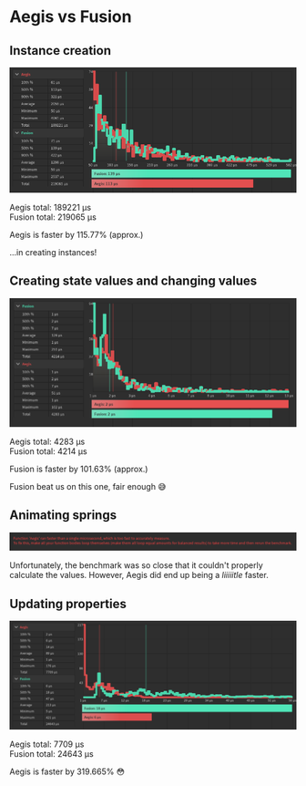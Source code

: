 # Aegis vs Fusion

## Instance creation

<img src="../images/new-instance-benchmark.png"/>

Aegis total: 189221 µs\
Fusion total: 219065 µs

Aegis is faster by 115.77% (approx.)

...in creating instances!

## Creating state values and changing values

<img src="../images/state-benchmark.png"/>

Aegis total: 4283 µs\
Fusion total: 4214 µs

Fusion is faster by 101.63% (approx.)

Fusion beat us on this one, fair enough 😅

## Animating springs

<img src="../images/spring-benchmark.png"/>

Unfortunately, the benchmark was so close that it couldn't properly calculate the values. However, Aegis did end up being a _liiiiitle_ faster.

## Updating properties

<img src="../images/update-props-benchmark.png"/>

Aegis total: 7709 µs\
Fusion total: 24643 µs

Aegis is faster by 319.665% 😳
